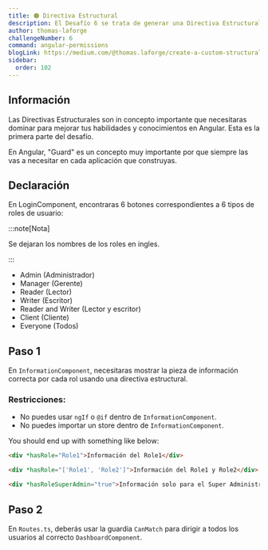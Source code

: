 ```yaml
---
title: 🟠 Directiva Estructural
description: El Desafío 6 se trata de generar una Directiva Estructural que manipule los permisos
author: thomas-laforge
challengeNumber: 6
command: angular-permissions
blogLink: https://medium.com/@thomas.laforge/create-a-custom-structural-directive-to-manage-permissions-like-a-pro-11a1acad30ad
sidebar:
  order: 102
---
```


## Información

Las Directivas Estructurales son in concepto importante que necesitaras dominar para mejorar tus habilidades y conocimientos en Angular. Esta es la primera parte del desafío.

En Angular, "Guard" es un concepto muy importante por que siempre las vas a necesitar en cada aplicación que construyas.

## Declaración

En LoginComponent, encontraras 6 botones correspondientes a 6 tipos de roles de usuario:

:::note[Nota]

Se dejaran los nombres de los roles en ingles.

:::

- Admin (Administrador)
- Manager (Gerente)
- Reader (Lector)
- Writer (Escritor)
- Reader and Writer (Lector y escritor)
- Client (Cliente)
- Everyone (Todos)

## Paso 1

En `InformationComponent`, necesitaras mostrar la pieza de información correcta por cada rol usando una directiva estructural.

### Restricciones:

- No puedes usar `ngIf` o `@if` dentro de `InformationComponent`.
- No puedes importar un store dentro de `InformationComponent`.

You should end up with something like below:

```html
<div *hasRole="Role1">Información del Role1</div>
```

```html
<div *hasRole="['Role1', 'Role2']">Información del Role1 y Role2</div>
```

```html
<div *hasRoleSuperAdmin="true">Información solo para el Super Administrador</div>
```

## Paso 2

En `Routes.ts`, deberás usar la guardia `CanMatch` para dirigir a todos los usuarios al correcto `DashboardComponent`.
